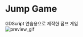 # Jump Game
GDScript 연습용으로 제작한 점프 게임  
![preview_gif](https://github.com/user-attachments/assets/9f9bebab-51d8-4660-abbc-3bd8fbd4f339)

